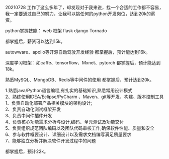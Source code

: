 20210728
工作了这么多年了，却发现对于我来说，找一个合适的工作都不容易，我一定要通过自己的努力，让我可以挑任何的python开发岗位，达到20k的薪资。

python掌握技能：
web 框架
flask django Tornado

都掌握后，薪资可以达到15k。

autowware、apollo等开源自动驾驶开发经验
都掌握后，预计能达到16k。

深度学习框架：如caffe、tensorflow、Mxnet、pytorch
都掌握后，预计能达到18k。

熟悉MySQL、MongoDB、Redis等中间件的使用
都掌握后，预计达到20k。

1.熟悉java/Python语言编程,有扎实的基础知识,熟悉常用设计模式  
2、熟练使用IDEA/Eclipse/PyCharm 、Maven、git等开发、构建、版本控制工具
1、负责自动化部署产品相关模块的架构设计;  
2、负责自动化测试框架开发  
3、负责中间件插件开发  
4、负责核心功能需求分析与设计,编码、单元测试及功能交付  
5、负责组织规范团队编码以及团队代码审核工作,确保软件性能、质量和安全  
6、参与软件概要设计、详细设计以及需求文档编写满足质量要求  
7、能够独立分析并解决软件开发过程中的问题

都掌握后，预计22k。


<!--stackedit_data:
eyJoaXN0b3J5IjpbNzAxMzQwMTY0XX0=
-->